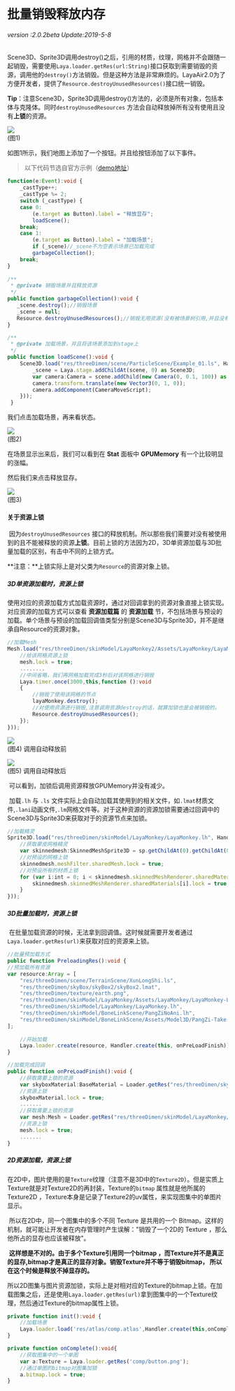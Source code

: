 # 批量销毁释放内存

###### *version :2.0.2beta   Update:2019-5-8*

​		Scene3D、Sprite3D调用destroy()之后，引用的材质，纹理，网格并不会跟随一起销毁，需要使用`Laya.loader.getRes(url:String)`接口获取到需要销毁的资源，调用他的`destroy()`方法销毁。但是这种方法是非常麻烦的。LayaAir2.0为了方便开发者，提供了`Resource.destroyUnusedResources()`接口统一销毁。

​	**Tip**：注意Scene3D，Sprite3D调用destroy()方法的，必须是所有对象，包括本体与克隆体。同时`destroyUnusedResources` 方法会自动释放掉所有没有使用且没有**上锁**的资源。

![](img/1.png)<br>(图1)

如图1所示，我们地图上添加了一个按钮。并且给按钮添加了以下事件。

> 以下代码节选自官方示例（[demo地址](https://layaair.ldc.layabox.com/demo2/?language=ch&category=3d&group=Resource&name=GarbageCollection)）

```typescript
function(e:Event):void {
    _castType++;
    _castType %= 2;
    switch (_castType) {
    case 0: 
    	(e.target as Button).label = "释放显存";
    	loadScene();
    break;
    case 1: 
    	(e.target as Button).label = "加载场景";
    	if (_scene)//_scene不为空表示场景已加载完成
    	garbageCollection();
    break;
}
    
/**
 * @private 销毁场景并且释放资源
 */
public function garbageCollection():void {
   _scene.destroy();//销毁场景
   _scene = null;
   Resource.destroyUnusedResources();//销毁无用资源(没有被场景树引用,并且没有加资源锁的)
}

/**
 * @private 加载场景，并且将该场景添加到stage上
 */
public function loadScene():void {
    Scene3D.load("res/threeDimen/scene/ParticleScene/Example_01.ls", Handler.create(this, function(scene:Scene3D):void {
      	_scene = Laya.stage.addChildAt(scene, 0) as Scene3D;
     	var camera:Camera = scene.addChild(new Camera(0, 0.1, 100)) as Camera;
    	camera.transform.translate(new Vector3(0, 1, 0));
     	camera.addComponent(CameraMoveScript);
    }));
 }
```

我们点击加载场景，再来看状态。

![](img/2.png)<br>(图2)

在场景显示出来后，我们可以看到在 **Stat** 面板中 **GPUMemory** 有一个比较明显的涨幅。

然后我们来点击释放显存。

![](img/3.png)<br>(图3)

#### 关于资源上锁

​		因为`destroyUnusedResources` 接口的释放机制。所以那些我们需要对没有被使用到的且不能被释放的资源**上锁**。目前上锁的方法因为2D，3D单资源加载与3D批量加载的区别，有击中不同的上锁方式。

​		**注意：**上锁实际上是对父类为`Resource`的资源对象上锁。

##### 3D单资源加载时，资源上锁

​		使用对应的资源加载方式加载资源时，通过对回调拿到的资源对象直接上锁实现。对应资源的加载方式可以查看 **资源加载篇** 的 **资源加载** 节，不包括场景与预设的加载。单个场景与预设的加载回调值类型分别是Scene3D与Sprite3D，并不是继承自Resource的资源对象。

```typescript
//加载Mesh
Mesh.load("res/threeDimen/skinModel/LayaMonkey2/Assets/LayaMonkey/LayaMonkey-LayaMonkey.lm", Handler.create(this, function(mesh:Mesh):void {
    //给该网格资源上锁
    mesh.lock = true;
	........
    //中间省略，我们再网格加载完成3秒后对该网格进行销毁
    Laya.timer.once(3000,this,function ():void 
    {
        //销毁了使用该网格的节点
        layaMonkey.destroy();
        //对使用资源进行销毁,注意调用资源destroy的话，就算加锁也是会被销毁的。
        Resource.destroyUnusedResources();
    });
}));
```

![](img/4.png)<br>(图4) 调用自动释放前

![](img/5.png)<br>(图5) 调用自动释放后

​	可以看到，加锁后调用资源释放GPUMemory并没有减少。

​	加载`.lh` 与 `.ls` 文件实际上会自动加载其使用到的相关文件，如`.lmat`材质文件,`.lani`动画文件,`.lm`网格文件等。对于这种资源的资源加锁需要通过回调中的Scene3D与Sprite3D来获取对于的资源节点来加锁。

```typescript
//加载精灵
Sprite3D.load("res/threeDimen/skinModel/LayaMonkey/LayaMonkey.lh", Handler.create(this, function(sp:Sprite3D):void {
    //获取蒙皮网格精灵
    var skinnedmesh:SkinnedMeshSprite3D = sp.getChildAt(0).getChildAt(0) as SkinnedMeshSprite3D;
    //对预设的网格上锁
    skinnedmesh.meshFilter.sharedMesh.lock = true;
    //对预设所有的材质上锁
    for (var i:int = 0; i < skinnedmesh.skinnedMeshRenderer.sharedMaterials.length;i++ ){
    	skinnedmesh.skinnedMeshRenderer.sharedMaterials[i].lock = true;
    }
}));
```

##### 3D批量加载时，资源上锁

​	在批量加载资源的时候，无法拿到回调值。这时候就需要开发者通过 `Laya.loader.getRes(url)`来获取对应的资源来上锁。

```typescript
//批量预加载方式
public function PreloadingRes():void {
//预加载所有资源
var resource:Array = [
    "res/threeDimen/scene/TerrainScene/XunLongShi.ls",
    "res/threeDimen/skyBox/skyBox2/skyBox2.lmat",
    "res/threeDimen/texture/earth.png", 
    "res/threeDimen/skinModel/LayaMonkey/Assets/LayaMonkey/LayaMonkey-LayaMonkey.lm",
    "res/threeDimen/skinModel/LayaMonkey/LayaMonkey.lh", 
    "res/threeDimen/skinModel/BoneLinkScene/PangZiNoAni.lh",
    "res/threeDimen/skinModel/BoneLinkScene/Assets/Model3D/PangZi-Take 001.lani"
];
    
    //开始加载
    Laya.loader.create(resource, Handler.create(this, onPreLoadFinish));
}

//加载完成回调
public function onPreLoadFinish():void {
    //获取需要上锁的资源
    var skyboxMaterial:BaseMaterial = Loader.getRes("res/threeDimen/skyBox/skyBox2/skyBox2.lmat") as BaseMaterial;
    //资源上锁
    skyboxMaterial.lock = true;
    .......
    //获取需要上锁的资源
    var mesh:Mesh = Loader.getRes("res/threeDimen/skinModel/LayaMonkey/Assets/LayaMonkey/LayaMonkey-LayaMonkey.lm") as Mesh;
    //资源上锁 
	mesh.lock = true;
	.......
}
```

##### 2D资源加载，资源上锁

​	在2D中，图片使用的是`Texture`纹理（注意不是3D中的`Texture2D`）。但是实质上Texture就是对Texture2D的再封装，Texture的`bitmap` 属性就是他所属的Texture2D ，Texture本身是记录了Texture2的uv属性，来实现图集中的单图片显示。

​	所以在2D中，同一个图集中的多个不同 Texture 是共用的一个 Bitmap。这样的机制，就可能让开发者在内存管理时产生误解："销毁了一个2D的 Texture ，那么他所占的显存也应该被释放"。

​	**这样想是不对的。由于多个Texture引用同一个bitmap ，而Texture并不是真正的显存,bitmap才是真正的显存对象。销毁Texture并不等于销毁bitmap， 所以在这个时候是释放不掉显存的。**

​	所以2D图集与图片资源加锁，实际上是对相对应的Texture的bitmap上锁。在加载图集之后，还是使用`Laya.loader.getRes(url)`拿到图集中的一个Texture纹理，然后通过Texture的bitmap属性上锁。

```typescript
private function init():void {
	//加载场景
	Laya.loader.load('res/atlas/comp.atlas',Handler.create(this,onComplete));
}

private function onComplete():void{
	//获取图集中的一个单图
	var a:Texture = Laya.loader.getRes('comp/button.png');
	//通过单图的bitmap对图集加锁
	a.bitmap.lock = true;
}
```

